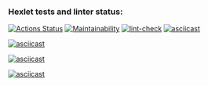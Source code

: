 ### Hexlet tests and linter status:
[![Actions Status](https://github.com/wintermute28/python-project-lvl1/workflows/hexlet-check/badge.svg)](https://github.com/wintermute28/python-project-lvl1/actions)
[![Maintainability](https://api.codeclimate.com/v1/badges/a99a88d28ad37a79dbf6/maintainability)](https://codeclimate.com/github/codeclimate/codeclimate/maintainability)
[![lint-check](https://github.com/wintermute28/python-project-lvl1/actions/workflows/lint_check.yml/badge.svg)](https://github.com/wintermute28/python-project-lvl1/actions/workflows/lint_check.yml)
[![asciicast](https://asciinema.org/a/jiSGvcqTR0SgZWHb0d1eljp4R.svg)](https://asciinema.org/a/jiSGvcqTR0SgZWHb0d1eljp4R)

[![asciicast](https://asciinema.org/a/lFuqITEFXHEg5fa0dxyz2epf6.svg)](https://asciinema.org/a/lFuqITEFXHEg5fa0dxyz2epf6)

[![asciicast](https://asciinema.org/a/PdXtMqACgl2UW7eNmylUd5QSs.svg)](https://asciinema.org/a/PdXtMqACgl2UW7eNmylUd5QSs)

[![asciicast](https://asciinema.org/a/VHXR6j4w72tTGoy0naL1quJki.svg)](https://asciinema.org/a/VHXR6j4w72tTGoy0naL1quJki)